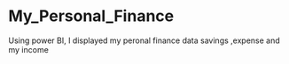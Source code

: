 # My_Personal_Finance
Using power BI,  I displayed my peronal finance data  savings ,expense and my income
